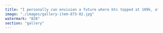 ```yaml
---
title: "I personally can envision a future where btc topped at 109k, at the pico top of meme investing.<br />And now we will buying real growth (in opposition to memetic mindshare growth), so eth, sol and what is downstream of that.<br />Sol got lucky to be caught in the meme mania"
image: "./images/gallery-item-873-02.jpg"
watermark: "828"
section: "gallery"
---
```

